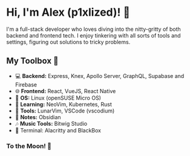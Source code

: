 # Hi, I'm Alex (p1xlized)! 👋

I'm a full-stack developer who loves diving into the nitty-gritty of both backend and frontend tech. I enjoy tinkering with all sorts of tools and settings, figuring out solutions to tricky problems.
 
## My Toolbox 🧰
- 💻 **Backend:** Express, Knex, Apollo Server, GraphQL, Supabase and Firebase
- 🌐 **Frontend:** React, VueJS, React Native
- 🐧 **OS:** Linux (openSUSE Micro OS)
- 📱 **Learning:** NeoVim, Kubernetes, Rust
- 🔨 **Tools:** LunarVim, VSCode (vscodium)
- 📑 **Notes:** Obsidian
- 🎶 **Music Tools:** Bitwig Studio
- 👾 Terminal: Alacritty and BlackBox
### To the Moon! 🚀



